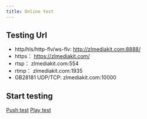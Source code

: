```yaml
---
title: Online test
---
```


## Testing Url

- http/hls/http-flv/ws-flv: http://zlmediakit.com:8888/
- https： https://zlmediakit.com/
- rtsp： zlmediakit.com:554
- rtmp： zlmediakit.com:1935
- GB28181 UDP/TCP: zlmediakit.com:10000

## Start testing

[Push test](../../guide/media_server/push_test.md)
[Play test](../../guide/media_server/play_url_rules.md)

